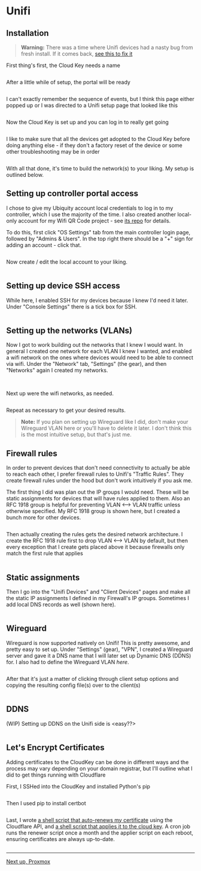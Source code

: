 # Unifi


## Installation


> **Warning:** There was a time where Unifi devices had a nasty bug from fresh install. If it comes back, [see this to fix it](https://community.ui.com/questions/USG-not-advertising-default-gateway/08ac3059-d4b0-4860-889c-d69c1bd3e7e4)


First thing's first, the Cloud Key needs a name


<img src="images/unifi_ui/00_name_cloud_key.png" alt="" />


After a little while of setup, the portal will be ready


<img src="images/unifi_ui/01_set_up_cloud_key.png" alt="" />


I can't exactly remember the sequence of events, but I think this page either popped up or I was directed to a Unifi setup page that looked like this


<img src="images/unifi_ui/02_manage_gateway.png" alt="" />


Now the Cloud Key is set up and you can log in to really get going


<img src="images/unifi_ui/03_log_in_to_cloud_key.png" alt="" />


I like to make sure that all the devices get adopted to the Cloud Key before doing anything else - if they don't a factory reset of the device or some other troubleshooting may be in order


<img src="images/unifi_ui/04_adopt_all_devices.png" alt="" />


With all that done, it's time to build the network(s) to your liking. My setup is outlined below.


## Setting up controller portal access


I chose to give my Ubiquity account local credentials to log in to my controller, which I use the majority of the time. I also created another local-only account for my Wifi QR Code project - see [its repo](https://github.com/kmanc/wifi_qr) for details. 


To do this, first click "OS Settings" tab from the main controller login page, followed by "Admins & Users". In the top right there should be a "+" sign for adding an account - click that.


<img src="images/unifi_ui/05_create_local_account.png" alt="" />


Now create / edit the local account to your liking.


<img src="images/unifi_ui/06_account_creation_continued.png" alt="" />


## Setting up device SSH access


While here, I enabled SSH for my devices because I knew I'd need it later. Under "Console Settings" there is a tick box for SSH.


<img src="images/unifi_ui/07_enable_ssh.png" alt="" />


## Setting up the networks (VLANs)


Now I got to work building out the networks that I knew I would want. In general I created one network for each VLAN I knew I wanted, and enabled a wifi network on the ones where devices would need to be able to connect via wifi. Under the "Network" tab, "Settings" (the gear), and then "Networks" again I created my networks.


<img src="images/unifi_ui/08_create_first_network.png" alt="" />


<img src="images/unifi_ui/09_network_creation_continued.png" alt="" />


Next up were the wifi networks, as needed.


<img src="images/unifi_ui/10_create_first_wifi.png" alt="" />


Repeat as necessary to get your desired results.


> **Note:** If you plan on setting up Wireguard like I did, don't make your Wireguard VLAN here or you'll have to delete it later. I don't think this is the most intuitive setup, but that's just me.


## Firewall rules


In order to prevent devices that don't need connectivity to actually be able to reach each other, I prefer firewall rules to Unifi's "Traffic Rules". They create firewall rules under the hood but don't work intuitively if you ask me.


The first thing I did was plan out the IP groups I would need. These will be static assignments for devices that will have rules applied to them. Also an RFC 1918 group is helpful for preventing VLAN <--> VLAN traffic unless otherwise specified. My RFC 1918 group is shown here, but I created a bunch more for other devices.


<img src="images/unifi_ui/11_rfc_1918_group.png" alt="" />


Then actually creating the rules gets the desired network architecture. I create the RFC 1918 rule first to drop VLAN <--> VLAN by default, but then every exception that I create gets placed above it because firewalls only match the first rule that applies


<img src="images/unifi_ui/12_firewall_rule.png" alt="" />


## Static assignments


Then I go into the "Unifi Devices" and "Client Devices" pages and make all the static IP assignments I defined in my Firewall's IP groups. Sometimes I add local DNS records as well (shown here).


<img src="images/unifi_ui/13_controller_hostname.png" alt="" />


## Wireguard


Wireguard is now supported natively on Unifi! This is pretty awesome, and pretty easy to set up. Under "Settings" (gear), "VPN", I created a Wireguard server and gave it a DNS name that I will later set up Dynamic DNS (DDNS) for. I also had to define the Wireguard VLAN _here_.


<img src="images/unifi_ui/14_wireguard_server_setup.png" alt="" />


After that it's just a matter of clicking through client setup options and copying the resulting config file(s) over to the client(s)


<img src="images/unifi_ui/15_wireguard_client_setup.png" alt="" />


## DDNS


(WIP) Setting up DDNS on the Unifi side is <easy??>


<img src="images/unifi_ui/16_WIP.png" alt="" />


## Let's Encrypt Certificates


Adding certificates to the CloudKey can be done in different ways and the process may vary depending on your domain registrar, but I'll outline what I did to get things running with Cloudflare

First, I SSHed into the CloudKey and installed Python's pip


<img src="images/unifi_ssh/00_install_pip_cloud_key.png" alt="" />


Then I used pip to install certbot


<img src="images/unifi_ssh/01_pip_install_certbot.png" alt="" />


Last, I wrote [a shell script that auto-renews my certificate](https://github.com/kmanc/unifi_network_setup/blob/main/scripts/cloudflare_lets_encrypt_renewer.sh) using the Cloudflare API, and  [a shell script that applies it to the cloud key](https://github.com/kmanc/unifi_network_setup/blob/main/scripts/lets_encrypt_certificate_applier.sh). A cron job runs the renewer script once a month and the applier script on each reboot, ensuring certificates are always up-to-date.


<img src="images/unifi_ssh/02_cronjob_cert_stuff.png" alt="" />


---
[Next up, Proxmox](https://kmanc.github.io/unifi_network_setup/proxmox.html)
